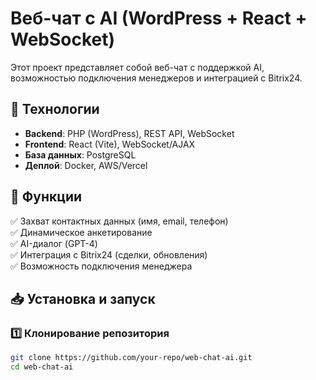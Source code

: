 # Веб-чат с AI (WordPress + React + WebSocket)

Этот проект представляет собой веб-чат с поддержкой AI, возможностью подключения менеджеров и интеграцией с Bitrix24.

## 🔧 Технологии
- **Backend**: PHP (WordPress), REST API, WebSocket
- **Frontend**: React (Vite), WebSocket/AJAX
- **База данных**: PostgreSQL
- **Деплой**: Docker, AWS/Vercel

## 📌 Функции
✅ Захват контактных данных (имя, email, телефон)  
✅ Динамическое анкетирование  
✅ AI-диалог (GPT-4)  
✅ Интеграция с Bitrix24 (сделки, обновления)  
✅ Возможность подключения менеджера  

## 📥 Установка и запуск

### 1️⃣ Клонирование репозитория
```sh
git clone https://github.com/your-repo/web-chat-ai.git
cd web-chat-ai
